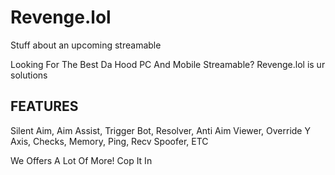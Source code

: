 # Revenge.lol
Stuff about an upcoming streamable

Looking For The Best Da Hood PC And Mobile Streamable? Revenge.lol is ur solutions

## FEATURES
Silent Aim,
Aim Assist,
Trigger Bot,
Resolver,
Anti Aim Viewer,
Override Y Axis,
Checks,
Memory, Ping, Recv Spoofer, ETC

We Offers A Lot Of More! Cop It In
# 
